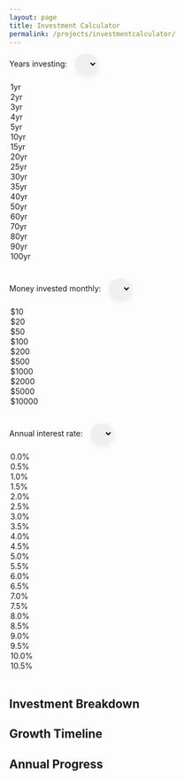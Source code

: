 ```yaml
---
layout: page
title: Investment Calculator
permalink: /projects/investmentcalculator/
---
```


<style>
  select {
    margin: 0px;
    margin-left: 10px;
    padding: 10px;
    /* font-size: 16px; */
    /* border: 1px solid #ccc; */
    border: 0px;
    /* border-radius: 5px; */
    outline: none;
    border-radius: 18px;
    box-shadow: 2px 4px 12px #00000014;

  }

  button {
    display: none;
    /* Hide the button */
  }

  /* #result {
    margin-top: 20px;
    font-weight: bold;
    font-size: 18px;
  } */

  /* #investmentPie,
  #investmentChart,
  #annualChart {
    margin-top: 20px;
  } */

   .card {
    border: 0px;
    outline: none;
    border-radius: 18px;
    box-shadow: 2px 4px 12px #00000014;
   }
</style>
<script src="https://cdn.plot.ly/plotly-latest.min.js"></script>

<label for="years">Years investing:</label>
<select id="years" onchange="calculateFutureValue()">
  <option value="1">1yr</option>
  <option value="2">2yr</option>
  <option value="3">3yr</option>
  <option value="4">4yr</option>
  <option value="5">5yr</option>
  <option value="10">10yr</option>
  <option value="15">15yr</option>
  <option value="20" selected="selected" >20yr</option>
  <option value="25">25yr</option>
  <option value="30">30yr</option>
  <option value="35">35yr</option>
  <option value="40">40yr</option>
  <option value="50">50yr</option>
  <option value="60">60yr</option>
  <option value="70">70yr</option>
  <option value="80">80yr</option>
  <option value="90">90yr</option>
  <option value="100">100yr</option>
</select><br>

<label for="monthlyInvestment">Money invested monthly:</label>
<select id="monthlyInvestment" onchange="calculateFutureValue()">
  <option value="10">$10</option>
  <option value="20">$20</option>
  <option value="50">$50</option>
  <option value="100" selected="selected" >$100</option>
  <option value="200">$200</option>
  <option value="500">$500</option>
  <option value="1,000">$1000</option>
  <option value="2,000">$2000</option>
  <option value="5,000">$5000</option>
  <option value="10,000">$10000</option>
</select><br>

<label for="annualInterest">Annual interest rate:</label>
<select id="annualInterest" onchange="calculateFutureValue()">
  <option value="0.0">0.0%</option>
  <option value="0.5">0.5%</option>
  <option value="1.0">1.0%</option>
  <option value="1.5">1.5%</option>
  <option value="2.0">2.0%</option>
  <option value="2.5">2.5%</option>
  <option value="3.0">3.0%</option>
  <option value="3.5">3.5%</option>
  <option value="4.0">4.0%</option>
  <option value="4.5">4.5%</option>
  <option value="5.0" selected="selected" >5.0%</option>
  <option value="5.5">5.5%</option>
  <option value="6.0">6.0%</option>
  <option value="6.5">6.5%</option>
  <option value="7.0">7.0%</option>
  <option value="7.5">7.5%</option>
  <option value="8.0">8.0%</option>
  <option value="8.5">8.5%</option>
  <option value="9.0">9.0%</option>
  <option value="9.5">9.5%</option>
  <option value="10.0">10.0%</option>
  <option value="10.5">10.5%</option>
</select><br>

<div id="result">
  <p id="futureValue" style="color: rgb(63, 127, 255);"></p>
  <p id="totalInvestment" style="color: rgb(191, 191, 191);"></p>
  <p id="profit" style="color: rgb(63, 255, 127);"></p>
</div>

<!-- Add these markdown headings before each chart -->
## Investment Breakdown
<div class="card" id="investmentPie"></div>

## Growth Timeline
<div class="card" id="investmentChart"></div>

## Annual Progress
<div class="card" id="annualChart"></div>

<script>
  function formatCurrency(value) {
    return value.toLocaleString('en-US', {
      style: 'currency',
      currency: 'USD',
      minimumFractionDigits: 2,
      maximumFractionDigits: 2
    });
  }

  function calculateFutureValue() {
    var years = parseFloat(document.getElementById('years').value);
    var monthlyInvestment = parseFloat(document.getElementById('monthlyInvestment').value);
    var annualInterest = parseFloat(document.getElementById('annualInterest').value);

    var monthlyInterestRate = (annualInterest / 100) / 12;
    var totalMonths = years * 12;

    var futureValues = [];
    totalInvestments = [];
    var profits = [];
    var annualFutureValues = [];
    var annualTotalInvestments = [];
    var annualProfits = [];

    var futureValue = 0;
    var totalInvestment = 0;

    for (var i = 0; i < totalMonths; i++) {
      futureValue = (futureValue + monthlyInvestment) * (1 + monthlyInterestRate);
      totalInvestment += monthlyInvestment;

      futureValues.push(futureValue);
      totalInvestments.push(totalInvestment);
      profits.push(futureValue - totalInvestment);

      // Track annual values
      if ((i + 1) % 12 === 0) {
        annualFutureValues.push(futureValue);
        annualTotalInvestments.push(totalInvestment);
        annualProfits.push(futureValue - totalInvestment);
      }
    }

    // Usage remains the same
    document.getElementById('futureValue').innerText = 'Future value: ' + formatCurrency(futureValue);
    document.getElementById('totalInvestment').innerText = 'Total money invested: ' + formatCurrency(totalInvestment);
    document.getElementById('profit').innerText = 'Profit from interests: ' + formatCurrency(futureValue - totalInvestment);

    // Draw the histograms using Plotly
    drawHistogram(futureValues, totalInvestments, profits, totalMonths, 'investmentChart', 'Investment Analysis Over the Months');
    drawHistogram(annualFutureValues, annualTotalInvestments, annualProfits, years, 'annualChart', 'Annual Investment Analysis', totalMonths); // Display all months in the specified years

    // Draw the pie chart
    drawPieChart(totalInvestment, futureValue - totalInvestment);
  }

  function drawHistogram(values, totalInvestments, profits, xLabels, chartId, title, displayMonths = values.length) {
    var months = Array.from({ length: displayMonths }, (_, i) => i + 1); // Start from 1

    var valueTrace = {
      x: months,
      y: values.slice(0, displayMonths),
      type: 'bar',
      name: 'Future value',
      marker: {
        color: 'rgb(63, 127, 255)' // Apple-like blue
      }
    };

    var totalInvestmentTrace = {
      x: months,
      y: totalInvestments.slice(0, displayMonths),
      type: 'bar',
      name: 'Total money invested',
      marker: {
        color: 'rgb(191, 191, 191)' // Light gray
      }
    };

    var profitTrace = {
      x: months,
      y: profits.slice(0, displayMonths),
      type: 'bar',
      name: 'Profit from interests',
      marker: {
        color: 'rgb(63, 255, 127)' // Apple-like green
      }
    };

    var layout = {
      title: '',
      showlegend: true,
      legend: {
        orientation: 'h',
        yanchor: 'bottom',
        y: 1.05,
        xanchor: 'center',
        x: 0.5
      },
      xaxis: {
        title: xLabels === 'Months' ? 'Months' : 'Years',
        color: '#000',
        tickmode: 'array',
        tickvals: months,
        ticktext: months.map(m => (m % 12 === 0) ? Math.floor(m / 12) + ' Yr ' + (m % 12 || 12) + ' Mo' : ''),
        tickfont: {
          family: '-apple-system, BlinkMacSystemFont, Segoe UI, SegoeUI, "Helvetica Neue", Helvetica, Arial, sans-serif'
        }
      },
      yaxis: {
        title: 'Amount ($)',
        color: '#000',
        tickfont: {
          family: '-apple-system, BlinkMacSystemFont, Segoe UI, SegoeUI, "Helvetica Neue", Helvetica, Arial, sans-serif'
        }
      },
      paper_bgcolor: '#FFF',
      plot_bgcolor: '#FFF',
      font: {
        family: '-apple-system, BlinkMacSystemFont, Segoe UI, SegoeUI, "Helvetica Neue", Helvetica, Arial, sans-serif'
      }
    };

    Plotly.newPlot(chartId, [valueTrace, totalInvestmentTrace, profitTrace], layout);
  }

  function drawPieChart(totalInvestment, profit) {
    var pieData = [{
      labels: ['Total money invested', 'Profit from interests'],
      values: [totalInvestment, profit],
      type: 'pie',
      marker: {
        colors: ['rgb(191, 191, 191)', 'rgb(63, 255, 127)'] // Light gray and Apple-like green
      }
    }];

    var pieLayout = {
      title: '',
      showlegend: true,
      legend: {
        orientation: 'h',
        yanchor: 'bottom',
        y: 1.05,
        xanchor: 'center',
        x: 0.5
      },
      paper_bgcolor: '#FFF',
      plot_bgcolor: '#FFF',
      font: {
        family: '-apple-system, BlinkMacSystemFont, Segoe UI, SegoeUI, "Helvetica Neue", Helvetica, Arial, sans-serif'
      }
    };

    Plotly.newPlot('investmentPie', pieData, pieLayout);
  }

  // Calculate and display histograms with initial values when the page is loaded
  window.onload = calculateFutureValue;
</script>
